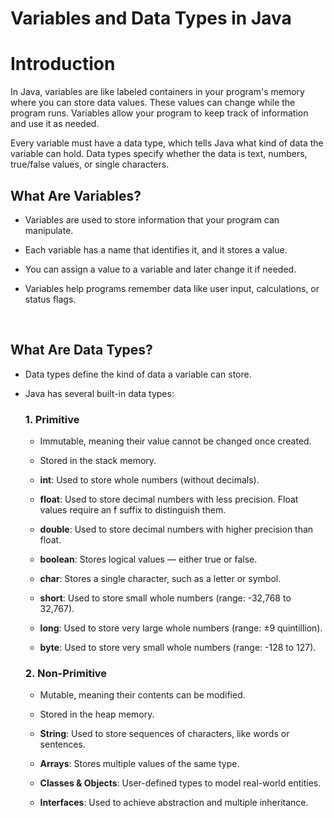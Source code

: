 # Variables and Data Types in Java

# Introduction
In Java, variables are like labeled containers in your program's memory where you can store data values. These values can change while the program runs. Variables allow your program to keep track of information and use it as needed.

Every variable must have a data type, which tells Java what kind of data the variable can hold. Data types specify whether the data is text, numbers, true/false values, or single characters. 
<br>


## What Are Variables?
- Variables are used to store information that your program can manipulate.

- Each variable has a name that identifies it, and it stores a value.

- You can assign a value to a variable and later change it if needed.

- Variables help programs remember data like user input, calculations, or status flags.
<br>


## What Are Data Types?

- Data types define the kind of data a variable can store.

- Java has several built-in data types:
       
    ### 1. Primitive 
    - Immutable, meaning their value cannot be changed once created.
    - Stored in the stack memory. 

    - **int**: Used to store whole numbers (without decimals).

    - **float**: Used to store decimal numbers with less precision. Float values require an f suffix to distinguish them.

    - **double**: Used to store decimal numbers with higher precision than float.

    - **boolean**: Stores logical values — either true or false.

    - **char**: Stores a single character, such as a letter or symbol.

    - **short**: Used to store small whole numbers (range: -32,768 to 32,767).  

    - **long**: Used to store very large whole numbers (range: ±9 quintillion).

    - **byte**: Used to store very small whole numbers (range: -128 to 127). 


    ### 2. Non-Primitive 
    - Mutable, meaning their contents can be modified.
    - Stored in the heap memory.

    - **String**: Used to store sequences of characters, like words or sentences.

    - **Arrays**: Stores multiple values of the same type.

    - **Classes & Objects**: User-defined types to model real-world entities.

    - **Interfaces**: Used to achieve abstraction and multiple inheritance.
